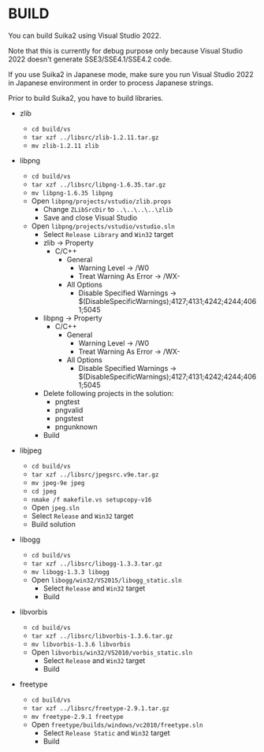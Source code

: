 BUILD
=====

You can build Suika2 using Visual Studio 2022.

Note that this is currently for debug purpose only because Visual Studio 2022
doesn't generate SSE3/SSE4.1/SSE4.2 code.

If you use Suika2 in Japanese mode, make sure you run Visual Studio 2022
in Japanese environment in order to process Japanese strings.

Prior to build Suika2, you have to build libraries.

* zlib
    * `cd build/vs`
    * `tar xzf ../libsrc/zlib-1.2.11.tar.gz`
    * `mv zlib-1.2.11 zlib`

* libpng
    * `cd build/vs`
    * `tar xzf ../libsrc/libpng-1.6.35.tar.gz`
    * `mv libpng-1.6.35 libpng`
    * Open `libpng/projects/vstudio/zlib.props`
        * Change `ZLibSrcDir` to `..\..\..\..\zlib`
        * Save and close Visual Studio
    * Open `libpng/projects/vstudio/vstudio.sln`
        * Select `Release Library` and `Win32` target
        * zlib -> Property
            * C/C++
                * General
                    * Warning Level -> /W0
                    * Treat Warning As Error -> /WX-
                * All Options
                    * Disable Specified Warnings -> $(DisableSpecificWarnings);4127;4131;4242;4244;4061;5045
        * libpng -> Property
            * C/C++
                * General
                    * Warning Level -> /W0
                    * Treat Warning As Error -> /WX-
                * All Options
                    * Disable Specified Warnings -> $(DisableSpecificWarnings);4127;4131;4242;4244;4061;5045
        * Delete following projects in the solution:
            * pngtest
            * pngvalid
            * pngstest
            * pngunknown
        * Build

* libjpeg
    * `cd build/vs`
    * `tar xzf ../libsrc/jpegsrc.v9e.tar.gz`
    * `mv jpeg-9e jpeg`
    * `cd jpeg`
    * `nmake /f makefile.vs setupcopy-v16`
    * Open `jpeg.sln`
    * Select `Release` and `Win32` target
    * Build solution

* libogg
    * `cd build/vs`
    * `tar xzf ../libsrc/libogg-1.3.3.tar.gz`
    * `mv libogg-1.3.3 libogg`
    * Open `libogg/win32/VS2015/libogg_static.sln`
        * Select `Release` and `Win32` target
        * Build

* libvorbis
    * `cd build/vs`
    * `tar xzf ../libsrc/libvorbis-1.3.6.tar.gz`
    * `mv libvorbis-1.3.6 libvorbis`
    * Open `libvorbis/win32/VS2010/vorbis_static.sln`
        * Select `Release` and `Win32` target
        * Build

* freetype
    * `cd build/vs`
    * `tar xzf ../libsrc/freetype-2.9.1.tar.gz`
    * `mv freetype-2.9.1 freetype`
    * Open `freetype/builds/windows/vc2010/freetype.sln`
        * Select `Release Static` and `Win32` target
        * Build

